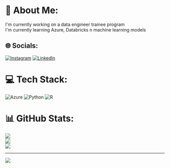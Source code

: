 # 💫 About Me:
I'm currently working on a data engineer trainee program<br>I'm currently learning Azure, Databricks n machine learning models


## 🌐 Socials:
[![Instagram](https://img.shields.io/badge/Instagram-%23E4405F.svg?logo=Instagram&logoColor=white)](https://instagram.com/camposdojoao) [![LinkedIn](https://img.shields.io/badge/LinkedIn-%230077B5.svg?logo=linkedin&logoColor=white)](https://linkedin.com/in/https://www.linkedin.com/in/engjoaocampos/) 

# 💻 Tech Stack:
![Azure](https://img.shields.io/badge/azure-%230072C6.svg?style=for-the-badge&logo=azure-devops&logoColor=white) ![Python](https://img.shields.io/badge/python-3670A0?style=for-the-badge&logo=python&logoColor=ffdd54) ![R](https://img.shields.io/badge/r-%23276DC3.svg?style=for-the-badge&logo=r&logoColor=white)
# 📊 GitHub Stats:
![](https://github-readme-stats.vercel.app/api?username=camposdojoao&theme=blue-green&hide_border=false&include_all_commits=false&count_private=false)<br/>
![](https://github-readme-streak-stats.herokuapp.com/?user=camposdojoao&theme=blue-green&hide_border=false)<br/>
![](https://github-readme-stats.vercel.app/api/top-langs/?username=camposdojoao&theme=blue-green&hide_border=false&include_all_commits=false&count_private=false&layout=compact)

---
[![](https://visitcount.itsvg.in/api?id=camposdojoao&icon=0&color=0)](https://visitcount.itsvg.in)

<!-- Proudly created with GPRM ( https://gprm.itsvg.in ) -->
